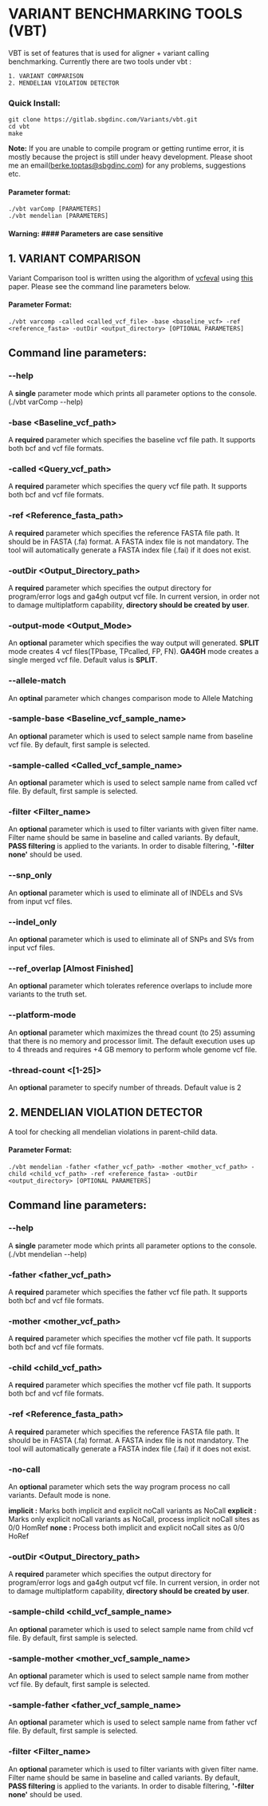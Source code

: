 # VARIANT BENCHMARKING TOOLS (VBT)

VBT is set of features that is used for aligner + variant calling benchmarking. Currently there are two tools under vbt :

    1. VARIANT COMPARISON
    2. MENDELIAN VIOLATION DETECTOR


### Quick Install:
```
git clone https://gitlab.sbgdinc.com/Variants/vbt.git
cd vbt
make
```
**Note:** If you are unable to compile program or getting runtime error, it is mostly because the project is still under heavy development. Please shoot me an email(berke.toptas@sbgdinc.com) for any problems, suggestions etc.

#### Parameter format:
```
./vbt varComp [PARAMETERS]
./vbt mendelian [PARAMETERS]
```
#### Warning: #### Parameters are **case sensitive**

## 1. VARIANT COMPARISON

Variant Comparison tool is written using the algorithm of [vcfeval](https://github.com/RealTimeGenomics/rtg-tools "vcfeval github page") using [this](http://biorxiv.org/content/early/2015/08/02/023754) paper. Please see the command line parameters below.

#### Parameter Format:
```
./vbt varcomp -called <called_vcf_file> -base <baseline_vcf> -ref <reference_fasta> -outDir <output_directory> [OPTIONAL PARAMETERS]
```

## Command line parameters:


### --help
A **single** parameter mode which prints all parameter options to the console. (./vbt varComp --help)


### -base <Baseline_vcf_path>

A **required** parameter which specifies the baseline vcf file path. It supports both bcf and vcf file formats.


### -called <Query_vcf_path>

A **required** parameter which specifies the query vcf file path. It supports both bcf and vcf file formats.


### -ref <Reference_fasta_path>

A **required** parameter which specifies the reference FASTA file path. It should be in FASTA (.fa) format. A FASTA index file is not mandatory. The tool will automatically generate a FASTA index file (.fai) if it does not exist.


### -outDir <Output_Directory_path>

A **required** parameter which specifies the output directory for program/error logs and ga4gh output vcf file. In current version, in order not to damage multiplatform capability, **directory should be created by user**.

### -output-mode <Output_Mode>

An **optional** parameter which specifies the way output will generated. **SPLIT** mode creates 4 vcf files(TPbase, TPcalled, FP, FN). **GA4GH** mode creates a single merged vcf file. Default valus is **SPLIT**.

### --allele-match

An **optinal** parameter which changes comparison mode to Allele Matching

### -sample-base <Baseline_vcf_sample_name>

An **optional** parameter which is used to select sample name from baseline vcf file. By default, first sample is selected.


### -sample-called <Called_vcf_sample_name>

An **optional** parameter which is used to select sample name from called vcf file. By default, first sample is selected.

### -filter <Filter_name>

An **optional** parameter which is used to filter variants with given filter name. Filter name should be same in baseline and called variants. By default, **PASS filtering** is applied to the variants. In order to disable filtering, **'-filter none'** should be used.


### --snp_only

An **optional** parameter which is used to eliminate all of INDELs and SVs from input vcf files.


### --indel_only

An **optional** parameter which is used to eliminate all of SNPs and SVs from input vcf files.


### --ref_overlap [Almost Finished]

An **optional** parameter which tolerates reference overlaps to include more variants to the truth set.

### --platform-mode

An **optional** parameter which maximizes the thread count (to 25) assuming that there is no memory and processor limit. The default execution uses up to 4 threads and requires +4 GB memory to perform whole genome vcf file.

### -thread-count <[1-25]>
An **optional** parameter to specify number of threads. Default value is 2


## 2. MENDELIAN VIOLATION DETECTOR

A tool for checking all mendelian violations in parent-child data.

#### Parameter Format:
```
./vbt mendelian -father <father_vcf_path> -mother <mother_vcf_path> -child <child_vcf_path> -ref <reference_fasta> -outDir <output_directory> [OPTIONAL PARAMETERS]
```

## Command line parameters:


### --help
A **single** parameter mode which prints all parameter options to the console. (./vbt mendelian --help)


### -father <father_vcf_path>

A **required** parameter which specifies the father vcf file path. It supports both bcf and vcf file formats.


### -mother <mother_vcf_path>

A **required** parameter which specifies the mother vcf file path. It supports both bcf and vcf file formats.

### -child <child_vcf_path>

A **required** parameter which specifies the mother vcf file path. It supports both bcf and vcf file formats.

### -ref <Reference_fasta_path>

A **required** parameter which specifies the reference FASTA file path. It should be in FASTA (.fa) format. A FASTA index file is not mandatory. The tool will automatically generate a FASTA index file (.fai) if it does not exist.

### -no-call <No Call Mode>

An **optional** parameter which sets the way program process no call variants. Default mode is none.

**implicit :** Marks both implicit and explicit noCall variants as NoCall
**explicit :** Marks only explicit noCall variants as NoCall, process implicit noCall sites as 0/0 HomRef
**none     :** Process both implicit and explicit noCall sites as 0/0 HoRef

### -outDir <Output_Directory_path>

A **required** parameter which specifies the output directory for program/error logs and ga4gh output vcf file. In current version, in order not to damage multiplatform capability, **directory should be created by user**.


### -sample-child <child_vcf_sample_name>

An **optional** parameter which is used to select sample name from child vcf file. By default, first sample is selected.


### -sample-mother <mother_vcf_sample_name>

An **optional** parameter which is used to select sample name from mother vcf file. By default, first sample is selected.


### -sample-father <father_vcf_sample_name>

An **optional** parameter which is used to select sample name from father vcf file. By default, first sample is selected.

### -filter <Filter_name>

An **optional** parameter which is used to filter variants with given filter name. Filter name should be same in baseline and called variants. By default, **PASS filtering** is applied to the variants. In order to disable filtering, **'-filter none'** should be used.


